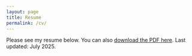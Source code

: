 ```yaml
---
layout: page
title: Resume
permalink: /cv/
---
```


Please see my resume below. You can also [download the PDF here](/docs/Nguyen_Resume_June2025.pdf). Last updated: July 2025.

<object data="https://wdnguyen.github.io/docs/Nguyen_Resume_June2025.pdf" width="1000" height="1000" type='application/pdf'></object>

<!-- <iframe src="https://wdnguyen.github.io/docs/Nguyen_Resume_June2025.pdf" class="gde-frame" style="height: 1000px; width: 100%; border: none;" scrolling="yes"></iframe> -->

<!-- {% include embedpdf.html code="30ah9tgxevj1vl9/svm-cv.pdf" width=100 height=800 %} -->


